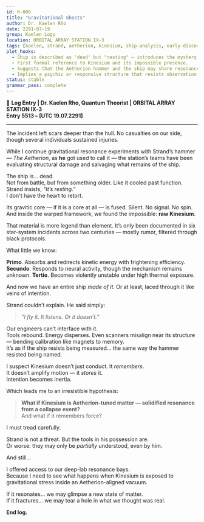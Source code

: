 ```yaml
---
id: K-006
title: "Gravitational Ghosts"
author: Dr. Kaelen Rho
date: 2291-07-19
group: Kaelen Logs
location: ORBITAL ARRAY STATION IX-3
tags: [kaelen, strand, aetherion, kinesium, ship-analysis, early-discovery]
plot_hooks:
  - Ship is described as 'dead' but "resting" — introduces the mystery of its state.
  - First formal reference to Kinesium and its impossible presence.
  - Suggests that the Aetherion hammer and the ship may share resonance behavior.
  - Implies a psychic or responsive structure that resists observation.
status: stable
grammar_pass: complete
---
```


📓 **Log Entry | Dr. Kaelen Rho, Quantum Theorist | ORBITAL ARRAY STATION IX-3**  
**Entry 5513 – [UTC 19.07.2291]**

---

The incident left scars deeper than the hull. No casualties on our side, though several individuals sustained injuries.

While I continue gravitational resonance experiments with Strand’s hammer — *The Aetherion*, as **he** got used to call it — the station’s teams have been evaluating structural damage and salvaging what remains of the ship.

The ship is… dead.  
Not from battle, but from something older. Like it cooled past function.
Strand insists, *“It’s resting.”*  
I don't have the heart to retort.

Its gravitic core — if it is a core at all — is fused. Silent. No signal. No spin.  
And inside the warped framework, we found the impossible: **raw Kinesium**.

That material is more legend than element. It’s only been documented in six star-system incidents across two centuries — mostly rumor, filtered through black protocols.

What little we know:

**Primo**. Absorbs and redirects kinetic energy with frightening efficiency.
**Secundo**. Responds to neural activity, though the mechanism remains unknown.
**Tertio**. Becomes violently unstable under high thermal exposure.

And now we have an entire ship *made of it.* Or at least, laced through it like veins of intention.

Strand couldn’t explain. He said simply:

> *“I fly it. It listens. Or it doesn’t.”*

Our engineers can’t interface with it.  
Tools rebound. Energy disperses. Even scanners misalign near its structure — bending calibration like magnets to memory.  
It’s as if the ship resists being measured... the same way the hammer resisted being named.

I suspect Kinesium doesn’t just conduct. It *remembers*.  
It doesn’t amplify motion — it *stores* it.  
Intention becomes inertia.

Which leads me to an irresistible hypothesis:

> **What if Kinesium is Aetherion-tuned matter — solidified resonance from a collapse event?**  
> And what if it remembers force?

I must tread carefully.

Strand is not a threat. But the tools in his possession are.  
Or worse: they may only be *partially* understood, even by him.

And still…

I offered access to our deep-lab resonance bays.  
Because I need to see what happens when Kinesium is exposed to gravitational stress inside an Aetherion-aligned vacuum.

If it resonates… we may glimpse a new state of matter.  
If it fractures… we may tear a hole in what we thought was real.

**End log.**